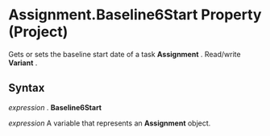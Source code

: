 
# Assignment.Baseline6Start Property (Project)

Gets or sets the baseline start date of a task  **Assignment** . Read/write **Variant** .


## Syntax

 _expression_ . **Baseline6Start**

 _expression_ A variable that represents an **Assignment** object.

